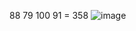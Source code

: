 88 79 100 91
= 358
![image](https://github.com/user-attachments/assets/efc105a5-ec52-45f3-811e-7895b585f0d5)
